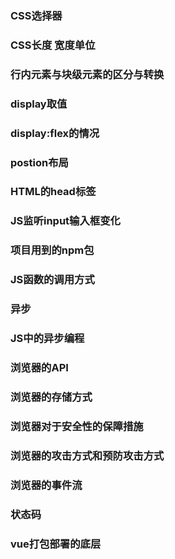 ### CSS选择器
### CSS长度 宽度单位
### 行内元素与块级元素的区分与转换
### display取值
### display:flex的情况
### postion布局
### HTML的head标签
### JS监听input输入框变化
### 项目用到的npm包
### JS函数的调用方式
### 异步
### JS中的异步编程
### 浏览器的API
### 浏览器的存储方式
### 浏览器对于安全性的保障措施
### 浏览器的攻击方式和预防攻击方式
### 浏览器的事件流

### 状态码

### vue打包部署的底层